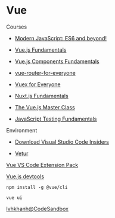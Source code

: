# Vue

Courses

* [Modern JavaScript: ES6 and beyond!](https://vueschool.io/courses/modern-javascript-es6-and-beyond)

* [Vue.js Fundamentals](https://vueschool.io/courses/vuejs-fundamentals)

* [Vue.js Components Fundamentals](https://vueschool.io/courses/vuejs-components-fundamentals)

* [vue-router-for-everyone](https://vueschool.io/courses/vue-router-for-everyone)

* [Vuex for Everyone](https://vueschool.io/courses/vuex-for-everyone)

* [Nuxt.js Fundamentals](https://vueschool.io/courses/nuxtjs-fundamentals)

* [The Vue.js Master Class](https://vueschool.io/the-vuejs-master-class)

* [JavaScript Testing Fundamentals](https://vueschool.io/courses/javascript-testing-fundamentals)

Environment

* [Download Visual Studio Code Insiders](https://code.visualstudio.com/insiders/)

* [Vetur](https://marketplace.visualstudio.com/items?itemName=octref.vetur)

[Vue VS Code Extension Pack]()

[Vue.js devtools](https://chrome.google.com/webstore/detail/vuejs-devtools/ljjemllljcmogpfapbkkighbhhppjdbg?hl=en)

`npm install -g @vue/cli`

`vue ui`

[lvhkhanh@CodeSandbox](https://codesandbox.io/u/lvhkhanh)
